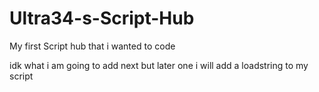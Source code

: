 # Ultra34-s-Script-Hub
My first Script hub that i wanted to code

idk what i am going to add next but later one i will add a loadstring to my script
